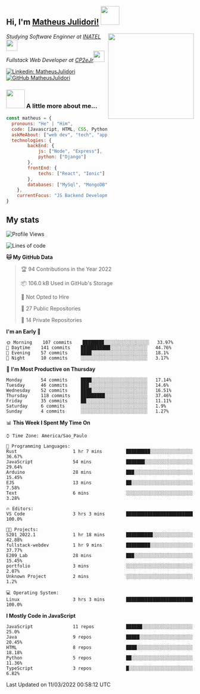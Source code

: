 <h2> Hi, I'm <a href="https://matheusjulidori.github.io" target="_blank">Matheus Julidori!</a> <img src="https://media.giphy.com/media/12oufCB0MyZ1Go/giphy.gif" width="50"></h2>
<img align='right' src="https://media.giphy.com/media/3oKIPnAiaMCws8nOsE/giphy.gif" width="230" height="auto">
<p><em>Studying Software Enginner at <a href="http://www.inatel.br" target="_blank">INATEL</a><img src="https://media.giphy.com/media/fYSnHlufseco8Fh93Z/giphy.gif" width="30"></br>
  Fullstack Web Developer at <a href="http://www.cp2ejr.com.br" target="_blank">CP2eJr</a><img src="https://media.giphy.com/media/WUlplcMpOCEmTGBtBW/giphy.gif" width="30"> 
</em></p>

[![Linkedin: MatheusJulidori](https://img.shields.io/badge/-MatheusJulidori-blue?style=flat-square&logo=Linkedin&logoColor=white&link=https://www.linkedin.com/in/MatheusJulidori/)](https://www.linkedin.com/in/MatheusJulidori/)
[![GitHub MatheusJulidori](https://img.shields.io/github/followers/matheusjulidori?label=follow&style=social)](https://github.com/MatheusJulidori)


### <img src="https://media.giphy.com/media/VgCDAzcKvsR6OM0uWg/giphy.gif" width="50"> A little more about me...  

```javascript
const matheus = {
  pronouns: "He" | "Him",
  code: [Javascript, HTML, CSS, Python, Java, C++, C],
  askMeAbout: ["web dev", "tech", "app dev", "games"],
  technologies: {
        backEnd: {
            js: ["Node", "Express"],
            python: ["Django"]
        },
        frontEnd: {
            techs: ["React", "Ionic"]
        },
        databases: ["MySql", "MongoDB","PostgreSQL"],
    },
    currentFocus: "JS Backend Development",
}
```
<h2>My stats</h2>

<!--START_SECTION:waka-->
![Profile Views](http://img.shields.io/badge/Profile%20Views-11-blue)

![Lines of code](https://img.shields.io/badge/From%20Hello%20World%20I%27ve%20Written-521%20Thousand%20lines%20of%20code-blue)

**🐱 My GitHub Data** 

> 🏆 94 Contributions in the Year 2022
 > 
> 📦 106.0 kB Used in GitHub's Storage 
 > 
> 🚫 Not Opted to Hire
 > 
> 📜 27 Public Repositories 
 > 
> 🔑 14 Private Repositories  
 > 
**I'm an Early 🐤** 

```text
🌞 Morning    107 commits    ████████░░░░░░░░░░░░░░░░░   33.97% 
🌆 Daytime    141 commits    ███████████░░░░░░░░░░░░░░   44.76% 
🌃 Evening    57 commits     ████░░░░░░░░░░░░░░░░░░░░░   18.1% 
🌙 Night      10 commits     ░░░░░░░░░░░░░░░░░░░░░░░░░   3.17%

```
📅 **I'm Most Productive on Thursday** 

```text
Monday       54 commits     ████░░░░░░░░░░░░░░░░░░░░░   17.14% 
Tuesday      46 commits     ███░░░░░░░░░░░░░░░░░░░░░░   14.6% 
Wednesday    52 commits     ████░░░░░░░░░░░░░░░░░░░░░   16.51% 
Thursday     118 commits    █████████░░░░░░░░░░░░░░░░   37.46% 
Friday       35 commits     ██░░░░░░░░░░░░░░░░░░░░░░░   11.11% 
Saturday     6 commits      ░░░░░░░░░░░░░░░░░░░░░░░░░   1.9% 
Sunday       4 commits      ░░░░░░░░░░░░░░░░░░░░░░░░░   1.27%

```


📊 **This Week I Spent My Time On** 

```text
⌚︎ Time Zone: America/Sao_Paulo

💬 Programming Languages: 
Rust                     1 hr 7 mins         █████████░░░░░░░░░░░░░░░░   36.67% 
JavaScript               54 mins             ███████░░░░░░░░░░░░░░░░░░   29.64% 
Arduino                  28 mins             ███░░░░░░░░░░░░░░░░░░░░░░   15.45% 
EJS                      13 mins             ██░░░░░░░░░░░░░░░░░░░░░░░   7.58% 
Text                     6 mins              ░░░░░░░░░░░░░░░░░░░░░░░░░   3.28%

🔥 Editors: 
VS Code                  3 hrs 3 mins        █████████████████████████   100.0%

🐱‍💻 Projects: 
S201_2022.1              1 hr 18 mins        ██████████░░░░░░░░░░░░░░░   42.88% 
fullstack-webdev         1 hr 9 mins         █████████░░░░░░░░░░░░░░░░   37.77% 
E209_Lab                 28 mins             ███░░░░░░░░░░░░░░░░░░░░░░   15.45% 
portfolio                3 mins              ░░░░░░░░░░░░░░░░░░░░░░░░░   2.07% 
Unknown Project          2 mins              ░░░░░░░░░░░░░░░░░░░░░░░░░   1.2%

💻 Operating System: 
Linux                    3 hrs 3 mins        █████████████████████████   100.0%

```

**I Mostly Code in JavaScript** 

```text
JavaScript               11 repos            ██████░░░░░░░░░░░░░░░░░░░   25.0% 
Java                     9 repos             █████░░░░░░░░░░░░░░░░░░░░   20.45% 
HTML                     8 repos             ████░░░░░░░░░░░░░░░░░░░░░   18.18% 
Python                   5 repos             ██░░░░░░░░░░░░░░░░░░░░░░░   11.36% 
TypeScript               3 repos             █░░░░░░░░░░░░░░░░░░░░░░░░   6.82%

```



 Last Updated on 11/03/2022 00:58:12 UTC
<!--END_SECTION:waka-->
